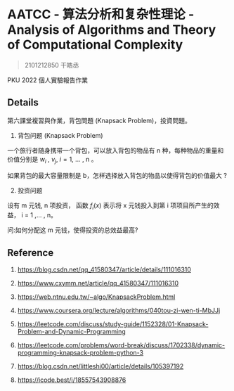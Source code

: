 # AATCC - 算法分析和复杂性理论 - Analysis of Algorithms and Theory of Computational Complexity

> 2101212850 干皓丞

PKU 2022 個人實驗報告作業


## Details

第六課堂複習與作業，背包問題 (Knapsack Problem)，投資問題。


1. 背包问题 (Knapsack Problem)

一个旅行者随身携带一个背包，可以放入背包的物品有 n 种，每种物品的重量和价值分别是 $w_{i}$ , $v_j$, $i = 1$, ... , n 。

如果背包的最大容量限制是 b，怎样选择放入背包的物品以使得背包的价值最大 ?

2. 投资问题

设有 m 元钱, n 项投资， 函数 $f_{i}(x)$ 表示将 x 元钱投入到第 i 项项目所产生的效益， i = 1 ,... , n。

问:如何分配这 m 元钱，使得投资的总效益最高?


## Reference

1. https://blog.csdn.net/qq_41580347/article/details/111016310

2. https://www.cxymm.net/article/qq_41580347/111016310

3. https://web.ntnu.edu.tw/~algo/KnapsackProblem.html

4. https://www.coursera.org/lecture/algorithms/040tou-zi-wen-ti-MbJJj

5. https://leetcode.com/discuss/study-guide/1152328/01-Knapsack-Problem-and-Dynamic-Programming

6. https://leetcode.com/problems/word-break/discuss/1702338/dynamic-programming-knapsack-problem-python-3

7. https://blog.csdn.net/littleshi00/article/details/105397192

8. https://icode.best/i/18557543908876











